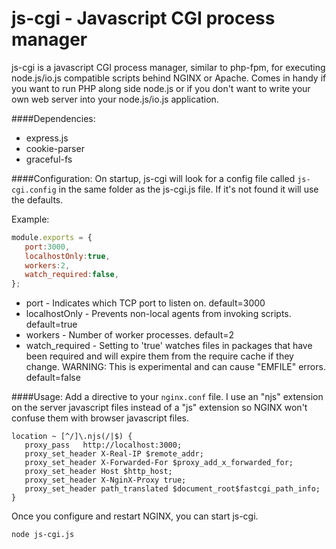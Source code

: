 # js-cgi  - Javascript CGI process manager
js-cgi is a javascript CGI process manager, similar to php-fpm, for executing node.js/io.js compatible scripts behind NGINX or Apache. Comes in handy if you want to run PHP along side node.js or if you don't want to write your own web server into your node.js/io.js application.

####Dependencies:
* express.js
* cookie-parser
* graceful-fs

####Configuration:
On startup, js-cgi will look for a config file called `js-cgi.config` in the same folder as the js-cgi.js file. If it's not found it will use the defaults.

Example:
```js
module.exports = {
   port:3000,
   localhostOnly:true,
   workers:2,
   watch_required:false,
};

```

* port - Indicates which TCP port to listen on. default=3000
* localhostOnly - Prevents non-local agents from invoking scripts. default=true
* workers - Number of worker processes. default=2
* watch_required - Setting to 'true' watches files in packages that have been required and will expire them from the require cache if they change. WARNING: This is experimental and can cause "EMFILE" errors. default=false

####Usage:
Add a directive to your `nginx.conf` file. I use an "njs" extension on the server javascript files instead of a "js" extension so NGINX won't confuse them with browser javascript files.
```
location ~ [^/]\.njs(/|$) {
   proxy_pass   http://localhost:3000;
   proxy_set_header X-Real-IP $remote_addr;
   proxy_set_header X-Forwarded-For $proxy_add_x_forwarded_for;
   proxy_set_header Host $http_host;
   proxy_set_header X-NginX-Proxy true;
   proxy_set_header path_translated $document_root$fastcgi_path_info;
}
```
Once you configure and restart NGINX, you can start js-cgi.
```sh
node js-cgi.js
```
